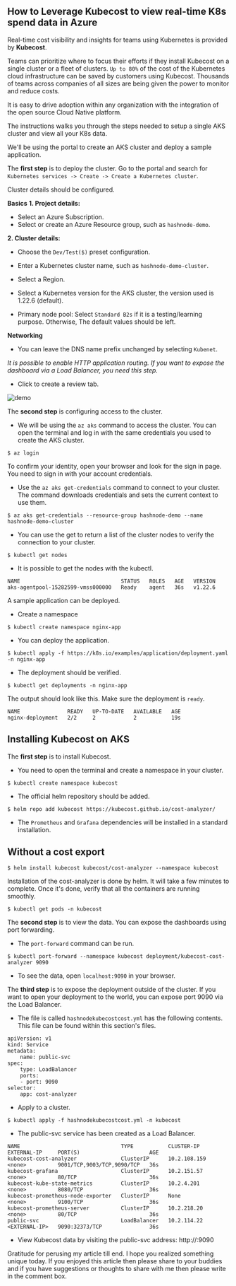 ## How to Leverage Kubecost to view real-time K8s spend data in Azure

Real-time cost visibility and insights for teams using Kubernetes is provided by **Kubecost**.

Teams can prioritize where to focus their efforts if they install Kubecost on a single cluster or a fleet of clusters. `Up to 80%` of the cost of the Kubernetes cloud infrastructure can be saved by customers using Kubecost. Thousands of teams across companies of all sizes are being given the power to monitor and reduce costs.

It is easy to drive adoption within any organization with the integration of the open source Cloud Native platform.


The instructions walks you through the steps needed to setup a single AKS cluster and view all your K8s data.

We'll be using the portal to create an AKS cluster and deploy a sample application.

The **first step** is to deploy the cluster. Go to the portal and search for `Kubernetes services -> Create -> Create a Kubernetes cluster`.

Cluster details should be configured.

**Basics**
**1. Project details:**

- Select an Azure Subscription.
- Select or create an Azure Resource group, such as `hashnode-demo`.

**2. Cluster details:**

- Choose the `Dev/Test($)` preset configuration.
- Enter a Kubernetes cluster name, such as `hashnode-demo-cluster`.
- Select a Region.
- Select a Kubernetes version for the AKS cluster, the version used is 1.22.6 (default).

- Primary node pool:
Select `Standard B2s` if it is a testing/learning purpose. Otherwise, The default values should be left.

**Networking**

- You can leave the DNS name prefix unchanged by selecting `Kubenet`.

_It is possible to enable HTTP application routing. If you want to expose the dashboard via a Load Balancer, you need this step._

- Click to create a review tab.


![demo](https://dev-to-uploads.s3.amazonaws.com/uploads/articles/pk2ce5t8xlq3wqpagxiv.jpg)

The **second step** is configuring access to the cluster.

- We will be using the `az aks` command to access the cluster. You can open the terminal and log in with the same credentials you used to create the AKS cluster.

```
$ az login
```
To confirm your identity, open your browser and look for the sign in page. You need to sign in with your account credentials.

- Use the `az aks get-credentials` command to connect to your cluster. The command downloads credentials and sets the current context to use them.


```
$ az aks get-credentials --resource-group hashnode-demo --name hashnode-demo-cluster
```


- You can use the get to return a list of the cluster nodes to verify the connection to your cluster.

```
$ kubectl get nodes
```

- It is possible to get the nodes with the kubectl. 

```
NAME                                STATUS   ROLES   AGE   VERSION
aks-agentpool-15282599-vmss000000   Ready    agent   36s   v1.22.6
```


A sample application can be deployed. 

- Create a namespace

```
$ kubectl create namespace nginx-app
```

- You can deploy the application.

```
$ kubectl apply -f https://k8s.io/examples/application/deployment.yaml -n nginx-app
```

- The deployment should be verified.

```
$ kubectl get deployments -n nginx-app
```
The output should look like this. Make sure the deployment is `ready`.

```
NAME               READY   UP-TO-DATE   AVAILABLE   AGE
nginx-deployment   2/2     2            2           19s
```

## Installing Kubecost on AKS

The **first step** is to install Kubecost.

- You need to open the terminal and create a namespace in your cluster.

```
$ kubectl create namespace kubecost 
```

- The official helm repository should be added.

```
$ helm repo add kubecost https://kubecost.github.io/cost-analyzer/ 
```

- The `Prometheus` and `Grafana` dependencies will be installed in a standard installation.

## Without a cost export

```
$ helm install kubecost kubecost/cost-analyzer --namespace kubecost
```

Installation of the cost-analyzer is done by helm. It will take a few minutes to complete. Once it's done, verify that all the containers are running smoothly.

```
$ kubectl get pods -n kubecost
```

The **second step** is to view the data. You can expose the dashboards using port forwarding.

- The `port-forward` command can be run.

```
$ kubectl port-forward --namespace kubecost deployment/kubecost-cost-analyzer 9090
```

- To see the data, open `localhost:9090` in your browser. 


The **third step**  is to expose the deployment outside of the cluster. If you want to open your deployment to the world, you can expose port 9090 via the Load Balancer.

- The file is called `hashnodekubecostcost.yml` has the following contents. This file can be found within this section's files.

```
apiVersion: v1
kind: Service
metadata:
    name: public-svc
spec:
    type: LoadBalancer
    ports:
    - port: 9090
selector:
    app: cost-analyzer
```


- Apply to a cluster.

```
$ kubectl apply -f hashnodekubecostcost.yml -n kubecost
```

- The public-svc service has been created as a Load Balancer.

```
NAME                                TYPE           CLUSTER-IP     EXTERNAL-IP     PORT(S)                      AGE
kubecost-cost-analyzer              ClusterIP      10.2.108.159   <none>          9001/TCP,9003/TCP,9090/TCP   36s
kubecost-grafana                    ClusterIP      10.2.151.57    <none>          80/TCP                       36s
kubecost-kube-state-metrics         ClusterIP      10.2.4.201     <none>          8080/TCP                     36s
kubecost-prometheus-node-exporter   ClusterIP      None           <none>          9100/TCP                     36s
kubecost-prometheus-server          ClusterIP      10.2.218.20    <none>          80/TCP                       36s
public-svc                          LoadBalancer   10.2.114.22   <EXTERNAL-IP>   9090:32373/TCP               36s
```

- View Kubecost data by visiting the public-svc address: http://<EXTERNAL-IP>:9090





Gratitude for perusing my article till end. I hope you realized something unique today. If you enjoyed this article then please share to your buddies and if you have suggestions or thoughts to share with me then please write in the comment box.

   